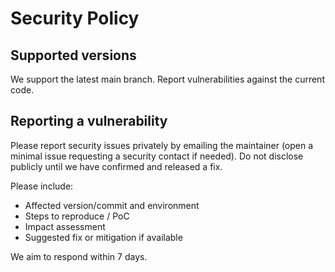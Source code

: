 # Security Policy

## Supported versions
We support the latest main branch. Report vulnerabilities against the current code.

## Reporting a vulnerability
Please report security issues privately by emailing the maintainer (open a minimal issue requesting a security contact if needed). Do not disclose publicly until we have confirmed and released a fix.

Please include:
- Affected version/commit and environment
- Steps to reproduce / PoC
- Impact assessment
- Suggested fix or mitigation if available

We aim to respond within 7 days.
